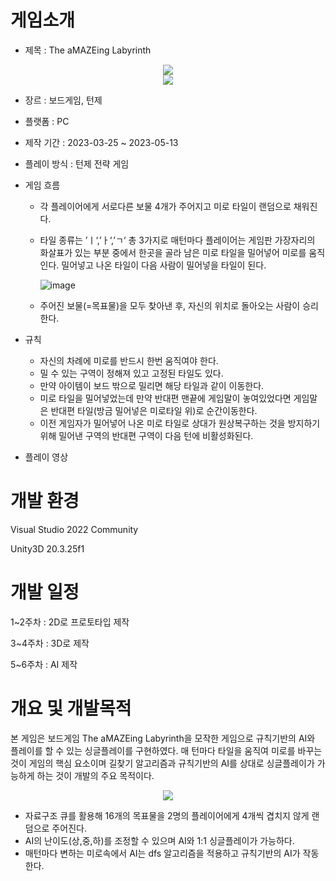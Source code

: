 # 게임소개
- 제목 : The aMAZEing Labyrinth
<div align="center">
    <img src= "https://github.com/ericj4ngdev/BoardGame/assets/108036322/36f05065-da6d-410e-87a3-4f2940c2f08c" />
</div>
<div align="center">
    <img src= "https://github.com/ericj4ngdev/BoardGame/assets/108036322/24afd4df-301c-4fdc-99ec-3eb481c88811" />
</div>

- 장르 : 보드게임, 턴제
- 플랫폼 : PC
- 제작 기간 : 2023-03-25 ~ 2023-05-13
- 플레이 방식 : 턴제 전략 게임
- 게임 흐름
    - 각 플레이어에게 서로다른 보물 4개가 주어지고 미로 타일이 랜덤으로 채워진다.
    - 타일 종류는 ’ㅣ‘,’ㅏ‘,’ㄱ‘ 총 3가지로 매턴마다 플레이어는 게임판 가장자리의 화살표가 있는 부분 중에서 한곳을 골라 남은 미로 타일을 밀어넣어 미로를 움직인다. 밀어넣고 나온 타일이 다음 사람이 밀어넣을 타일이 된다.
        
        ![image](https://github.com/ericj4ngdev/BoardGame/assets/108036322/e28480bf-ca50-4092-9f7c-ab85f7b92105)
        
    - 주어진 보물(=목표물)을 모두 찾아낸 후, 자신의 위치로 돌아오는 사람이 승리한다.

- 규칙
    - 자신의 차례에 미로를 반드시 한번 움직여야 한다.
    - 밀 수 있는 구역이 정해져 있고 고정된 타일도 있다.
    - 만약 아이템이 보드 밖으로 밀리면 해당 타일과 같이 이동한다.
    - 미로 타일을 밀어넣었는데 만약 반대편 맨끝에 게임말이 놓여있었다면 게임말은 반대편 타일(방금 밀어넣은 미로타일 위)로 순간이동한다.
    - 이전 게임자가 밀어넣어 나온 미로 타일로 상대가 원상복구하는 것을 방지하기 위해 밀어낸 구역의 반대편 구역이 다음 턴에 비활성화된다.

- 플레이 영상


# 개발 환경
Visual Studio 2022 Community

Unity3D 20.3.25f1

# 개발 일정

1~2주차 : 2D로 프로토타입 제작

3~4주차 : 3D로 제작

5~6주차 : AI 제작

# 개요 및 개발목적

본 게임은 보드게임 The aMAZEing Labyrinth을 모작한 게임으로 규칙기반의 AI와 플레이를 할 수 있는 싱글플레이를 구현하였다. 매 턴마다 타일을 움직여 미로를 바꾸는 것이 게임의 핵심 요소이며 길찾기 알고리즘과 규칙기반의 AI를 상대로 싱글플레이가 가능하게 하는 것이 개발의 주요 목적이다.

<div align="center">
    <img src= "https://github.com/ericj4ngdev/BoardGame/assets/108036322/9ff95f56-e2fe-4dc3-a7aa-4be0c52e6aca" />
</div>
    
- 자료구조 큐를 활용해 16개의 목표물을 2명의 플레이어에게 4개씩 겹치지 않게 랜덤으로 주어진다.
- AI의 난이도(상,중,하)를 조정할 수 있으며 AI와 1:1 싱글플레이가 가능하다.
- 매턴마다 변하는 미로속에서 AI는 dfs 알고리즘을 적용하고 규칙기반의 AI가 작동한다.
